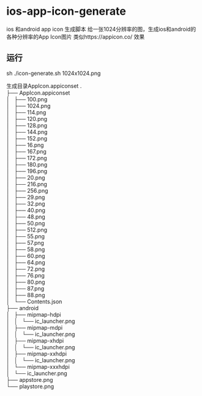 # ios-app-icon-generate
ios 和android app icon 生成脚本
给一张1024分辨率的图，生成ios和android的各种分辨率的App Icon图片
类似https://appicon.co/ 效果

## 运行
sh ./icon-generate.sh 1024x1024.png

生成目录AppIcon.appiconset
.   
├── AppIcon.appiconset   
│   ├── 100.png   
│   ├── 1024.png   
│   ├── 114.png      
│   ├── 120.png   
│   ├── 128.png   
│   ├── 144.png   
│   ├── 152.png   
│   ├── 16.png   
│   ├── 167.png   
│   ├── 172.png   
│   ├── 180.png   
│   ├── 196.png   
│   ├── 20.png   
│   ├── 216.png   
│   ├── 256.png   
│   ├── 29.png   
│   ├── 32.png   
│   ├── 40.png   
│   ├── 48.png   
│   ├── 50.png   
│   ├── 512.png   
│   ├── 55.png   
│   ├── 57.png   
│   ├── 58.png   
│   ├── 60.png   
│   ├── 64.png   
│   ├── 72.png   
│   ├── 76.png   
│   ├── 80.png   
│   ├── 87.png   
│   ├── 88.png   
│   └── Contents.json   
├── android   
│   ├── mipmap-hdpi   
│   │   └── ic_launcher.png   
│   ├── mipmap-mdpi   
│   │   └── ic_launcher.png   
│   ├── mipmap-xhdpi   
│   │   └── ic_launcher.png   
│   ├── mipmap-xxhdpi   
│   │   └── ic_launcher.png   
│   └── mipmap-xxxhdpi   
│       └── ic_launcher.png   
├── appstore.png   
└── playstore.png   
   
   


